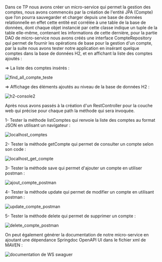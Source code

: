 Dans ce TP nous avons créer un micro-service qui permet la gestion des comptes, nous avons commencés par la création de l'entité JPA (Compte) que l’on pourra sauvegarder et charger depuis une base de données relationnelle en effet cette entité est corrélée à une table de la base de données, dont chaque objet instancié par cette classe indique un tuple de la table elle-même, contenant les informations de cette dernière, pour la partie DAO de micro-service nous avons créés une interface CompteRepository qui permet de fournir les opérations de base pour la gestion d'un compte, par la suite nous avons tester notre application en insérant quelque comptes dans la base de données H2, et en affichant la liste des comptes ajoutés :   

=> La liste des comptes insérés :

![find_all_compte_teste](https://user-images.githubusercontent.com/101976300/163172479-286d1017-d371-445d-b264-76edc51fc921.PNG)

=> Affichage des éléments ajoutés au niveau de la base de données H2 :

![h2-console2](https://user-images.githubusercontent.com/101976300/163272664-dd9ff3c1-7790-4a39-bb72-1e6b2c37e014.PNG)

Après nous avons passés à la création d'un RestController pour la couche web qui précise pour chaque path la méthode qui sera invoquée.

1- Tester la méthode listComptes qui renvoie la liste des comptes au format JSON en utilisant un navigateur :

![localhost_comptes](https://user-images.githubusercontent.com/101976300/163275020-d696f9b0-d6e6-42ee-b506-ac69182eccdd.PNG)

2- Tester la méthode getCompte qui permet de consulter un compte selon son code : 

![localhost_get_compte](https://user-images.githubusercontent.com/101976300/163275675-9b8ba1e3-8b99-4744-8297-7a6d18d60ae3.PNG)

3- Tester la méthode save qui permet d'ajouter un compte en utiliser postman :

![ajout_compte_postman](https://user-images.githubusercontent.com/101976300/163282120-e41902a0-9dcf-4141-821f-73fc84e4f984.PNG)

4- Tester la méthode update qui permet de modifier un compte en utilisant postman :

![update_compte_postman](https://user-images.githubusercontent.com/101976300/163282307-13bcb0f8-e46a-46c9-8532-d3fb033644fe.PNG)

5- Tester la méthode delete qui permet de supprimer un compte :

![delete_compte_postman](https://user-images.githubusercontent.com/101976300/163282387-0058a62c-1ecf-44ab-984d-22c5c00605fc.PNG)

On peut également générer la documentation de notre micro-service en ajoutant une dépendance Springdoc OpenAPI UI dans le fichier xml de MAVEN :

![documentation de WS swaguer](https://user-images.githubusercontent.com/101976300/163283576-44f3abca-8918-4c1f-8724-e84e622e7942.PNG)




